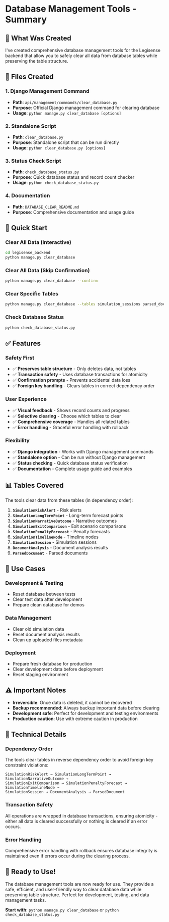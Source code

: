 # Database Management Tools - Summary

## 🎯 **What Was Created**

I've created comprehensive database management tools for the Legisense backend that allow you to safely clear all data from database tables while preserving the table structure.

## 📁 **Files Created**

### 1. **Django Management Command**
- **Path**: `api/management/commands/clear_database.py`
- **Purpose**: Official Django management command for clearing database
- **Usage**: `python manage.py clear_database [options]`

### 2. **Standalone Script**
- **Path**: `clear_database.py`
- **Purpose**: Standalone script that can be run directly
- **Usage**: `python clear_database.py [options]`

### 3. **Status Check Script**
- **Path**: `check_database_status.py`
- **Purpose**: Quick database status and record count checker
- **Usage**: `python check_database_status.py`

### 4. **Documentation**
- **Path**: `DATABASE_CLEAR_README.md`
- **Purpose**: Comprehensive documentation and usage guide

## 🚀 **Quick Start**

### Clear All Data (Interactive)
```bash
cd legisense_backend
python manage.py clear_database
```

### Clear All Data (Skip Confirmation)
```bash
python manage.py clear_database --confirm
```

### Clear Specific Tables
```bash
python manage.py clear_database --tables simulation_sessions parsed_documents
```

### Check Database Status
```bash
python check_database_status.py
```

## ✅ **Features**

### **Safety First**
- ✅ **Preserves table structure** - Only deletes data, not tables
- ✅ **Transaction safety** - Uses database transactions for atomicity
- ✅ **Confirmation prompts** - Prevents accidental data loss
- ✅ **Foreign key handling** - Clears tables in correct dependency order

### **User Experience**
- ✅ **Visual feedback** - Shows record counts and progress
- ✅ **Selective clearing** - Choose which tables to clear
- ✅ **Comprehensive coverage** - Handles all related tables
- ✅ **Error handling** - Graceful error handling with rollback

### **Flexibility**
- ✅ **Django integration** - Works with Django management commands
- ✅ **Standalone option** - Can be run without Django management
- ✅ **Status checking** - Quick database status verification
- ✅ **Documentation** - Complete usage guide and examples

## 📊 **Tables Covered**

The tools clear data from these tables (in dependency order):

1. **`SimulationRiskAlert`** - Risk alerts
2. **`SimulationLongTermPoint`** - Long-term forecast points  
3. **`SimulationNarrativeOutcome`** - Narrative outcomes
4. **`SimulationExitComparison`** - Exit scenario comparisons
5. **`SimulationPenaltyForecast`** - Penalty forecasts
6. **`SimulationTimelineNode`** - Timeline nodes
7. **`SimulationSession`** - Simulation sessions
8. **`DocumentAnalysis`** - Document analysis results
9. **`ParsedDocument`** - Parsed documents

## 🎯 **Use Cases**

### **Development & Testing**
- Reset database between tests
- Clear test data after development
- Prepare clean database for demos

### **Data Management**
- Clear old simulation data
- Reset document analysis results
- Clean up uploaded files metadata

### **Deployment**
- Prepare fresh database for production
- Clear development data before deployment
- Reset staging environment

## ⚠️ **Important Notes**

- **Irreversible**: Once data is deleted, it cannot be recovered
- **Backup recommended**: Always backup important data before clearing
- **Development safe**: Perfect for development and testing environments
- **Production caution**: Use with extreme caution in production

## 🔧 **Technical Details**

### **Dependency Order**
The tools clear tables in reverse dependency order to avoid foreign key constraint violations:

```
SimulationRiskAlert → SimulationLongTermPoint → SimulationNarrativeOutcome → 
SimulationExitComparison → SimulationPenaltyForecast → SimulationTimelineNode → 
SimulationSession → DocumentAnalysis → ParsedDocument
```

### **Transaction Safety**
All operations are wrapped in database transactions, ensuring atomicity - either all data is cleared successfully or nothing is cleared if an error occurs.

### **Error Handling**
Comprehensive error handling with rollback ensures database integrity is maintained even if errors occur during the clearing process.

## 🎉 **Ready to Use!**

The database management tools are now ready for use. They provide a safe, efficient, and user-friendly way to clear database data while preserving table structure. Perfect for development, testing, and data management tasks.

**Start with**: `python manage.py clear_database` or `python check_database_status.py`
